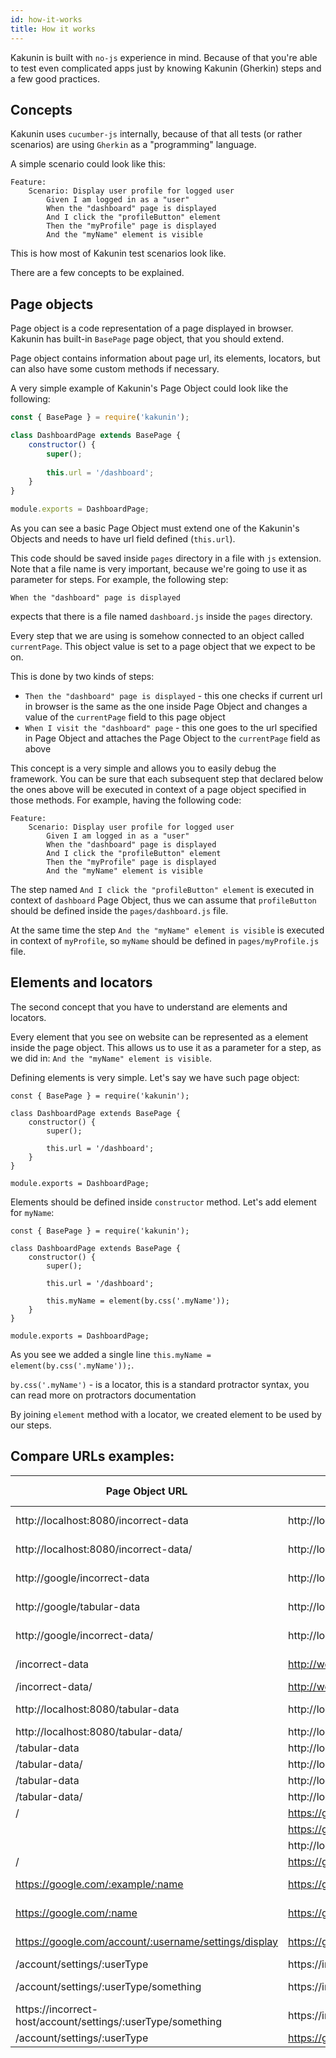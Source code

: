 ```yaml
---
id: how-it-works
title: How it works
---
```


Kakunin is built with `no-js` experience in mind. Because of that you're able to test even complicated apps just
by knowing Kakunin (Gherkin) steps and a few good practices.

## Concepts

Kakunin uses `cucumber-js` internally, because of that all tests (or rather scenarios) are using `Gherkin` as a "programming"
language.

A simple scenario could look like this:

```gherkin
Feature:
    Scenario: Display user profile for logged user
        Given I am logged in as a "user"
        When the "dashboard" page is displayed
        And I click the "profileButton" element
        Then the "myProfile" page is displayed
        And the "myName" element is visible
```

This is how most of Kakunin test scenarios look like.

There are a few concepts to be explained.


## Page objects

Page object is a code representation of a page displayed in browser. Kakunin has built-in `BasePage` page object, that you should extend.

Page object contains information about page url, its elements, locators, but can also have some custom methods if necessary.

A very simple example of Kakunin's Page Object could look like the following:

```javascript
const { BasePage } = require('kakunin');

class DashboardPage extends BasePage {
    constructor() {
        super();
        
        this.url = '/dashboard';
    }
}

module.exports = DashboardPage;
```

As you can see a basic Page Object must extend one of the Kakunin's Objects and needs to have url field defined (`this.url`).
 
This code should be saved inside `pages` directory in a file with `js` extension. 
Note that a file name is very important, because we're going to use it as parameter for steps. For example, the following step:
```gherkin
When the "dashboard" page is displayed
``` 
expects that there is a file named `dashboard.js` inside the `pages` directory. 


Every step that we are using is somehow connected to an object called `currentPage`. This object value is set to a 
page object that we expect to be on.

This is done by two kinds of steps:

* `Then the "dashboard" page is displayed` - this one checks if current url in browser is the same as the one inside Page Object and changes a value of the `currentPage` field
 to this page object
* `When I visit the "dashboard" page` - this one goes to the url specified in Page Object and attaches the Page Object to the `currentPage` field as above 

This concept is a very simple and allows you to easily debug the framework. You can be sure that each subsequent step that declared below the ones above will be executed in context of a page object specified in those methods.
For example, having the following code:

```gherkin 
Feature:
    Scenario: Display user profile for logged user
        Given I am logged in as a "user"
        When the "dashboard" page is displayed
        And I click the "profileButton" element
        Then the "myProfile" page is displayed
        And the "myName" element is visible
```

The step named `And I click the "profileButton" element` is executed in context of `dashboard` Page Object, thus we can assume that `profileButton` should be defined inside the
`pages/dashboard.js` file.

At the same time the step `And the "myName" element is visible` is executed in context of `myProfile`, so `myName` should be defined in `pages/myProfile.js` file.


## Elements and locators

The second concept that you have to understand are elements and locators.

Every element that you see on website can be represented as a element inside the page object. This allows us to use it as a parameter for a step, as we did in:
`And the "myName" element is visible`.

Defining elements is very simple. Let's say we have such page object:

``` 
const { BasePage } = require('kakunin');

class DashboardPage extends BasePage {
    constructor() {
        super();
        
        this.url = '/dashboard';
    }
}

module.exports = DashboardPage;
```

Elements should be defined inside `constructor` method. Let's add element for `myName`:

``` 
const { BasePage } = require('kakunin');

class DashboardPage extends BasePage {
    constructor() {
        super();
        
        this.url = '/dashboard';
        
        this.myName = element(by.css('.myName'));
    }
}

module.exports = DashboardPage;
```

As you see we added a single line `this.myName = element(by.css('.myName'));`.

`by.css('.myName')` - is a locator, this is a standard protractor syntax, you can read more on protractors documentation

By joining `element` method with a locator, we created element to be used by our steps.


## Compare URLs examples:


  | Page Object URL                                             | Current Browser URL                               | Base URL - config file    | Results   |
  | ----------------------------------------------------------- | ------------------------------------------------- | ------------------------- | --------- |
  | http://localhost:8080/incorrect-data                        | http://localhost:8080/tabular-data                | https://example-url.com   | FALSE     |
  | http://localhost:8080/incorrect-data/                       | http://localhost:8080/tabular-data                | https://example-url.com   | FALSE     |
  | http://google/incorrect-data                                | http://localhost:8080/tabular-data                | https://example-url.com   | FALSE     |
  | http://google/tabular-data                                  | http://localhost:8080/tabular-data                | https://example-url.com   | FALSE     |
  | http://google/incorrect-data/                               | http://localhost:8080/tabular-data                | https://example-url.com   | FALSE     |
  | /incorrect-data                                             | http://website.com/tabular-data                   | https://example-url.com   | FALSE     |
  | /incorrect-data/                                            | http://website.com/tabular-data                   | http://incorrect.com      | FALSE     |
  | http://localhost:8080/tabular-data                          | http://localhost:8080/tabular-data                | https://example-url.com   | TRUE      |
  | http://localhost:8080/tabular-data/                         | http://localhost:8080/tabular-data                | http://localhost:8080     | TRUE      |
  | /tabular-data                                               | http://localhost:8080/tabular-data                | http://localhost:8080     | TRUE      |
  | /tabular-data/                                              | http://localhost:8080/tabular-data                | http://localhost:8080     | TRUE      |
  | /tabular-data                                               | http://localhost:8080/tabular-data                | https://google.pl         | FALSE     |
  | /tabular-data/                                              | http://localhost:8080/tabular-data                | https://google.pl         | FALSE     |
  | /                                                           | https://google.pl/new                             | https://google.pl         | FALSE     |
  |                                                             | https://google.pl/new                             | https://google.pl         | FALSE     |
  |                                                             | http://localhost:8080                             | http://localhost:8080     | TRUE      |
  | /                                                           | https://google.pl                                 | https://google.com        | FALSE     |
  | https://google.com/:example/:name                           | https://google.com/example/janek                  | https://example-url.com   | TRUE      |
  | https://google.com/:name                                    | https://google.com/janek                          | https://example-url.com   | TRUE      |
  | https://google.com/account/:username/settings/display       | https://google.com/account/janek/settings/display | https://example-url.com   | TRUE      |
  | /account/settings/:userType                                 | https://incorrect-host/account/settings/admin     | https://google.com        | FALSE     |
  | /account/settings/:userType/something                       | https://incorrect-host/account/settings/admin     | https://example-url.com   | FALSE     |
  | https://incorrect-host/account/settings/:userType/something | https://incorrect-host/account/settings/admin     | https://example-url.com   | FALSE     |
  | /account/settings/:userType                                 | https://google.com/account/settings/user          | https://google.com        | TRUE      |
